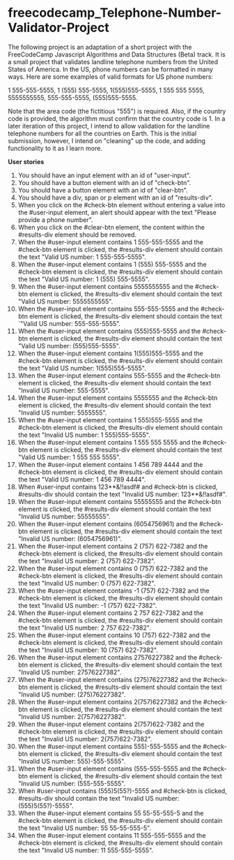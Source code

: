 # freecodecamp_Telephone-Number-Validator-Project

The following project is an adaptation of a short project with the FreeCodeCamp Javascript Algorithms and Data Structures (Beta) track. It is a small project that validates landline telephone numbers from the United States of America. In the US, phone numbers can be formatted in many ways. Here are some examples of valid formats for US phone numbers:

1 555-555-5555,
1 (555) 555-5555,
1(555)555-5555,
1 555 555 5555,
5555555555,
555-555-5555,
(555)555-5555.

Note that the area code (the fictitious "555") is required. Also, if the country code is provided, the algorithm must confirm that the country code is 1. In a later iteration of this project, I intend to allow validation for the landline telephone numbers for all the countries on Earth. This is the initial submission, however, I intend on "cleaning" up the code, and adding functionality to it as I learn more.

**User stories**
1. You should have an input element with an id of "user-input".
2. You should have a button element with an id of "check-btn".
3. You should have a button element with an id of "clear-btn".
4. You should have a div, span or p element with an id of "results-div".
5. When you click on the #check-btn element without entering a value into the #user-input element, an alert should appear with the text "Please provide a phone number".
6. When you click on the #clear-btn element, the content within the #results-div element should be removed.
7. When the #user-input element contains 1 555-555-5555 and the #check-btn element is clicked, the #results-div element should contain the text "Valid US number: 1 555-555-5555".
8. When the #user-input element contains 1 (555) 555-5555 and the #check-btn element is clicked, the #results-div element should contain the text "Valid US number: 1 (555) 555-5555".
9. When the #user-input element contains 5555555555 and the #check-btn element is clicked, the #results-div element should contain the text "Valid US number: 5555555555".
10. When the #user-input element contains 555-555-5555 and the #check-btn element is clicked, the #results-div element should contain the text `"Valid US number: 555-555-5555".
11. When the #user-input element contains (555)555-5555 and the #check-btn element is clicked, the #results-div element should contain the text "Valid US number: (555)555-5555".
12. When the #user-input element contains 1(555)555-5555 and the #check-btn element is clicked, the #results-div element should contain the text "Valid US number: 1(555)555-5555".
13. When the #user-input element contains 555-5555 and the #check-btn element is clicked, the #results-div element should contain the text "Invalid US number: 555-5555".
14. When the #user-input element contains 5555555 and the #check-btn element is clicked, the #results-div element should contain the text "Invalid US number: 5555555".
15. When the #user-input element contains 1 555)555-5555 and the #check-btn element is clicked, the #results-div element should contain the text "Invalid US number: 1 555)555-5555".
16. When the #user-input element contains 1 555 555 5555 and the #check-btn element is clicked, the #results-div element should contain the text "Valid US number: 1 555 555 5555".
17. When the #user-input element contains 1 456 789 4444 and the #check-btn element is clicked, the #results-div element should contain the text "Valid US number: 1 456 789 4444".
18. When #user-input contains 123**&!!asdf# and #check-btn is clicked, #results-div should contain the text "Invalid US number: 123**&!!asdf#".
19. When the #user-input element contains 55555555 and the #check-btn element is clicked, the #results-div element should contain the text "Invalid US number: 55555555".
20. When the #user-input element contains (6054756961) and the #check-btn element is clicked, the #results-div element should contain the text "Invalid US number: (6054756961)".
21. When the #user-input element contains 2 (757) 622-7382 and the #check-btn element is clicked, the #results-div element should contain the text "Invalid US number: 2 (757) 622-7382".
22. When the #user-input element contains 0 (757) 622-7382 and the #check-btn element is clicked, the #results-div element should contain the text "Invalid US number: 0 (757) 622-7382".
23. When the #user-input element contains -1 (757) 622-7382 and the #check-btn element is clicked, the #results-div element should contain the text "Invalid US number: -1 (757) 622-7382".
24. When the #user-input element contains 2 757 622-7382 and the #check-btn element is clicked, the #results-div element should contain the text "Invalid US number: 2 757 622-7382".
25. When the #user-input element contains 10 (757) 622-7382 and the #check-btn element is clicked, the #results-div element should contain the text "Invalid US number: 10 (757) 622-7382".
26. When the #user-input element contains 27576227382 and the #check-btn element is clicked, the #results-div element should contain the text "Invalid US number: 27576227382".
27. When the #user-input element contains (275)76227382 and the #check-btn element is clicked, the #results-div element should contain the text "Invalid US number: (275)76227382".
28. When the #user-input element contains 2(757)6227382 and the #check-btn element is clicked, the #results-div element should contain the text "Invalid US number: 2(757)6227382".
29. When the #user-input element contains 2(757)622-7382 and the #check-btn element is clicked, the #results-div element should contain the text "Invalid US number: 2(757)622-7382".
30. When the #user-input element contains 555)-555-5555 and the #check-btn element is clicked, the #results-div element should contain the text "Invalid US number: 555)-555-5555".
31. When the #user-input element contains (555-555-5555 and the #check-btn element is clicked, the #results-div element should contain the text "Invalid US number: (555-555-5555".
32. When #user-input contains (555)5(55?)-5555 and #check-btn is clicked, #results-div should contain the text "Invalid US number: (555)5(55?)-5555".
33. When the #user-input element contains 55 55-55-555-5 and the #check-btn element is clicked, the #results-div element should contain the text "Invalid US number: 55 55-55-555-5".
34. When the #user-input element contains 11 555-555-5555 and the #check-btn element is clicked, the #results-div element should contain the text "Invalid US number: 11 555-555-5555".

